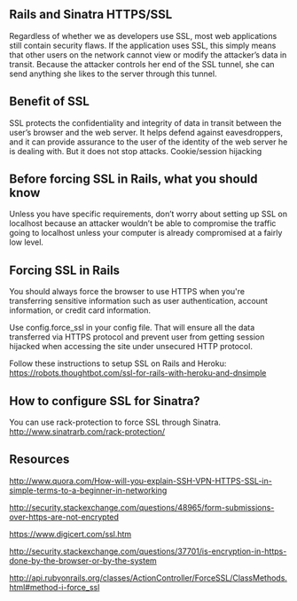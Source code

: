 ## Rails and Sinatra HTTPS/SSL ##

Regardless of whether we as developers use SSL, most web applications still contain security flaws. If the application uses SSL, this simply means that other users on the network cannot view or modify the attacker’s data in transit. Because the attacker controls her end of the SSL tunnel, she can send anything she likes to the server through this tunnel.

## Benefit of SSL ##

SSL protects the confidentiality and integrity of data in transit between the user’s browser and the web server. It helps defend against eavesdroppers, and it can provide assurance to the user of the identity of the web server he is dealing with. But it does not stop attacks.
Cookie/session hijacking

## Before forcing SSL in Rails, what you should know ##

Unless you have specific requirements, don’t worry about setting up SSL on localhost because an attacker wouldn’t be able to compromise the traffic going to localhost unless your computer is already compromised at a fairly low level.

## Forcing SSL in Rails ##
You should always force the browser to use HTTPS when you're transferring sensitive information such as user authentication, account information, or credit card information.

Use config.force_ssl in your config file. That will ensure all the data transferred via HTTPS protocol and prevent user from getting session hijacked when accessing the site under unsecured HTTP protocol.

Follow these instructions to setup SSL on Rails and Heroku:
https://robots.thoughtbot.com/ssl-for-rails-with-heroku-and-dnsimple

## How to configure SSL for Sinatra? ##

You can use rack-protection to force SSL through Sinatra. http://www.sinatrarb.com/rack-protection/

## Resources ##

http://www.quora.com/How-will-you-explain-SSH-VPN-HTTPS-SSL-in-simple-terms-to-a-beginner-in-networking

http://security.stackexchange.com/questions/48965/form-submissions-over-https-are-not-encrypted

https://www.digicert.com/ssl.htm

http://security.stackexchange.com/questions/37701/is-encryption-in-https-done-by-the-browser-or-by-the-system

http://api.rubyonrails.org/classes/ActionController/ForceSSL/ClassMethods.html#method-i-force_ssl
